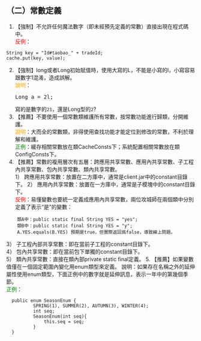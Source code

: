 ## （二）常數定義

1. 【強制】不允許任何魔法數字（即未經預先定義的常數）直接出現在程式碼中。
<br><span style="color:red">反例</span>：
```
String key = "Id#taobao_" + tradeId;       
cache.put(key, value); 
```
2. 【強制】long或者Long初始賦值時，使用大寫的L，不能是小寫的l，小寫容易跟數字1混淆，造成誤解。 
<br><span style="color:orange">說明</span>：<pre>Long a = 2l;</pre> 寫的是數字的`21`，還是Long型的`2`? 
3. 【推薦】不要使用一個常數類維護所有常數，按常數功能進行歸類，分開維護。 
<br><span style="color:orange">說明</span>：大而全的常數類，非得使用查找功能才能定位到修改的常數，不利於理解和維護。 
<br><span style="color:green">正例</span>：緩存相關常數放在類CacheConsts下；系統配置相關常數放在類ConfigConsts下。 
4. 【推薦】常數的複用層次有五層：跨應用共享常數、應用內共享常數、子工程內共享常數、包內共享常數、類內共享常數。  
1） 跨應用共享常數：放置在二方庫中，通常是client.jar中的constant目錄下。
2） 應用內共享常數：放置在一方庫中，通常是子模塊中的constant目錄下。
<br><span style="color:red">反例</span>：易懂變數也要統一定義成應用內共享常數，兩位攻城師在兩個類中分別定義了表示“是”的變數：
```
    類A中：public static final String YES = "yes";
    類B中：public static final String YES = "y";
    A.YES.equals(B.YES) 預期是true，但實際返回爲false，導致線上問題。
```
3） 子工程內部共享常數：即在當前子工程的constant目錄下。  
4） 包內共享常數：即在當前包下單獨的constant目錄下。  
5） 類內共享常數：直接在類內部private static final定義。 
5. 【推薦】如果變數值僅在一個固定範圍內變化用enum類型來定義。 說明：如果存在名稱之外的延伸屬性使用enum類型，下面正例中的數字就是延伸訊息，表示一年中的第幾個季節。 
 <br><span style="color:green">正例</span>： 
```
  public enum SeasonEnum {   
          SPRING(1), SUMMER(2), AUTUMN(3), WINTER(4);
          int seq; 
          SeasonEnum(int seq){         
              this.seq = seq;     
          } 
  } 
```